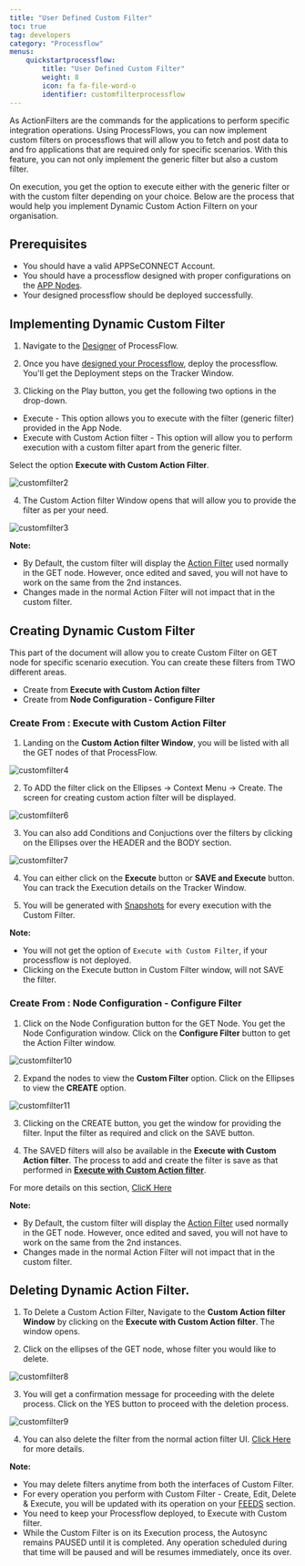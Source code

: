 ```yaml
---
title: "User Defined Custom Filter"
toc: true
tag: developers
category: "Processflow"
menus: 
    quickstartprocessflow:
        title: "User Defined Custom Filter"
        weight: 8
        icon: fa fa-file-word-o
        identifier: customfilterprocessflow
---
```


As ActionFilters are the commands for the applications to perform specific integration operations. Using ProcessFlows, you can now implement custom filters on processflows that will allow you to fetch and post data to and fro applications
that are required only for specific scenarios. With this feature, you can not only implement the generic filter but also a custom filter. 

On execution, you get the option to execute either with the generic filter or with the custom filter depending on your choice. Below are the process that would help you implement Dynamic Custom Action Filtern on your organisation.

## Prerequisites

- You should have a valid APPSeCONNECT Account.
- You should have a processflow designed with proper configurations on the [APP Nodes](/processflow/processflow-app/).
- Your designed processflow should be deployed successfully.

## Implementing Dynamic Custom Filter

1) Navigate to the [Designer](/processflow/designer-processflow/) of ProcessFlow.

2) Once you have [designed your Processflow](/processflow/creating-processflow/), deploy the processflow. You'll get the Deployment steps on the Tracker Window.

3) Clicking on the Play button, you get the following two options in the drop-down.

- Execute - This option allows you to execute with the filter (generic filter) provided in the App Node.
- Execute with Custom Action filter - This option will allow you to perform execution with a custom filter apart from the generic filter.

Select the option **Execute with Custom Action Filter**.

![customfilter2](\staticfiles\processflow\media\customfilter2.PNG)

4) The Custom Action filter Window opens that will allow you to provide the filter as per your need.

![customfilter3](\staticfiles\processflow\media\customfilter3.PNG)


**Note:**

- By Default, the custom filter will display the [Action Filter](/processflow/manage-actions-actionfilters-errorfilters/) used normally in the GET node. However, once edited and saved, you will not have to work on the same from the 2nd instances.  
- Changes made in the normal Action Filter will not impact that in the custom filter.

## Creating Dynamic Custom Filter

This part of the document will allow you to create Custom Filter on GET node for specific scenario execution. You can create these filters from TWO different areas.

- Create from **Execute with Custom Action filter**
- Create from **Node Configuration - Configure Filter**

### Create From : Execute with Custom Action Filter

1) Landing on the **Custom Action filter Window**, you will be listed with all the GET nodes of that ProcessFlow.

![customfilter4](\staticfiles\processflow\media\customfilter4.PNG)

2) To ADD the filter click on the Ellipses -> Context Menu -> Create. The screen for creating custom action filter will be displayed.

![customfilter6](\staticfiles\processflow\media\customfilter6.PNG)

3) You can also add Conditions and Conjuctions over the filters by clicking on the Ellipses over the HEADER and the BODY section.

![customfilter7](\staticfiles\processflow\media\customfilter7.PNG)

4) You can either click on the **Execute** button or **SAVE and Execute** button. You can track the Execution details on the Tracker Window.

5) You will be generated with [Snapshots](/processflow/snapshot-processflow/) for every execution with the Custom Filter.


**Note:**

- You will not get the option of `Execute with Custom Filter`, if your processflow is not deployed.
- Clicking on the Execute button in Custom Filter window, will not SAVE the filter.

### Create From : Node Configuration - Configure Filter

1) Click on the Node Configuration button for the GET Node. You get the Node Configuration window. Click on the **Configure Filter** button to get the Action Filter window.

![customfilter10](\staticfiles\processflow\media\customfilter10.PNG)

2) Expand the nodes to view the **Custom Filter** option. Click on the Ellipses to view the **CREATE** option.

![customfilter11](\staticfiles\processflow\media\customfilter11.PNG)

3) Clicking on the CREATE button, you get the window for providing the filter. Input the filter as required and click on the SAVE button.

4) The SAVED filters will also be available in the **Execute with Custom Action filter**. The process to add and create the filter is save as that performed in [**Execute with Custom Action filter**](/processflow/manage-actions-actionfilters-errorfilters/#working-with-custom-filter).

For more details on this section, [ClicK Here](/processflow/manage-actions-actionfilters-errorfilters/)


**Note:**

- By Default, the custom filter will display the [Action Filter](/processflow/manage-actions-actionfilters-errorfilters/) used normally in the GET node. However, once edited and saved, you will not have to work on the same from the 2nd instances.  
- Changes made in the normal Action Filter will not impact that in the custom filter.



## Deleting Dynamic Action Filter.

1) To Delete a Custom Action Filter, Navigate to the **Custom Action filter Window** by clicking on the **Execute with Custom Action filter**. The window opens.

2) Click on the ellipses of the GET node, whose filter you would like to delete.

![customfilter8](\staticfiles\processflow\media\customfilter8.PNG)

3) You will get a confirmation message for proceeding with the delete process. Click on the YES button to proceed with the deletion process.

![customfilter9](\staticfiles\processflow\media\customfilter9.PNG)

4) You can also delete the filter from the normal action filter UI. [Click Here](/processflow/manage-actions-actionfilters-errorfilters/#working-with-custom-filter) for more details.


**Note:**

- You may delete filters anytime from both the interfaces of Custom Filter.
- For every operation you perform with Custom Filter - Create, Edit, Delete & Execute, you will be updated with its operation on your [FEEDS](/accessing%20portal/accessing-portal/#feeds) section.
- You need to keep your Processflow deployed, to Execute with Custom filter.
- While the Custom Filter is on its Execution process, the Autosync remains PAUSED until it is completed. Any operation scheduled during that time will be paused and will be resumes immediately, once its over.